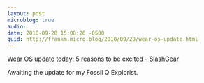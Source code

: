 ```yaml
---
layout: post
microblog: true
audio: 
date: 2018-09-28 15:08:26 -0500
guid: http://frankm.micro.blog/2018/09/28/wear-os-update.html
---
```

[Wear OS update today: 5 reasons to be excited - SlashGear](https://www.slashgear.com/wear-os-update-how-to-download-install-info-28548073/)

Awaiting the update for my Fossil Q Explorist. 
